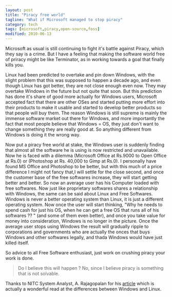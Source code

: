 ```yaml
---
layout: post
title: "Piracy free world"
tagline: "What if Microsoft managed to stop piracy"
category: tech
tags: [microsoft,piracy,open-source,foss]
modified: 2010-06-13
---
```


Microsoft as usual is still continuing to fight it's battle against Piracy, which they say is a crime. But I have a feeling that making the software world free of priracy might be like Terminator, as in working towards a goal that finally kills you.

Linux had been predicted to overtake and pin down Windows, with the slight problem that this was supposed to happen a decade ago, and even though Linux has got better, they are not close enough even now. They may overtake Windows in the future but not quite that soon. But this prediction has done it's share of good more actually for Windows users, Microsoft accepted fact that there are other OSes and started putting more effort into their products to make it usable and started to develop better products so that people will buy them. The reason Windows is still supreme is mainly the immense software market out there for Windows, and more importantly the fact that most people believe that Windows = OS, they just don't want to change something they are really good at. So anything different from Windows is doing it the wrong way.

Now put a piracy free world at stake, the Windows user is suddenly finding that almost all the software he is using is now restricted and unavailable. Now he is faced with a dilemma (Microsoft Office at Rs.9000 to Open Office at Rs.0) or (Photoshop at Rs. 40,000 to Gimp at Rs.0). I personally have found MS Office and Photoshop to be better, but with this much of a price difference I might not fancy that,I will settle for the close second, and once the customer base of the free softwares increase, they will start getting better and better. So now an average user has his Computer loaded with free softwares. Now just like proprietary softwares shares a relationship with Windows, the same can be said about Linux and Free Softwares. Windows is never a better operating system than Linux, it is just a different operating system. Now once the user will start thinking, "Why he needs to spend cash for just his OS, when he can get a free OS that runs all of his softwares ?? " (and some of them even better), and once you take value for money into consideration, Windows is no longer in the picture. Once the average user stops using Windows the result will gradually ripple to corporations and governments who are actually the onces that buys Windows and other softwares legally, and thada Windows would have just killed itself.

So advice to all Free Software enthusiast, just work on crushing piracy your work is done. 

> Do I believe this will happen ? No, since I believe piracy is
something that is not solvable.

Thanks to NITC System Analyst, A. Rajagopalan for his [article](http://www.4shared.com/document/T9zCNYBL/myths_and_realities.html) which is actually a wonderful read at the differences between Windows and Linux.



